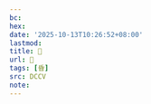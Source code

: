 ```yaml
---
bc:
hex:
date: '2025-10-13T10:26:52+08:00'
lastmod:
title: 􀎞
url: 􀎞
tags: [昏]
src: DCCV
note:
---
```

